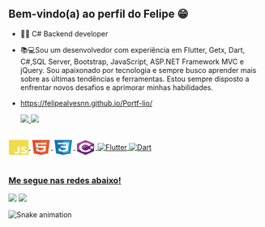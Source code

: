 ## Bem-vindo(a) ao perfil do Felipe 😁
* 👨‍💻 C# Backend developer 
* 📚💻Sou um desenvolvedor  com experiência em Flutter, Getx, Dart, C#,SQL Server, Bootstrap, JavaScript, ASP.NET Framework MVC e jQuery. Sou apaixonado por tecnologia e sempre busco aprender mais sobre as últimas tendências e ferramentas. Estou sempre disposto a enfrentar novos desafios e aprimorar minhas habilidades.
* https://felipealvesnn.github.io/Portf-lio/
  
  <div>
  <a href="https://github.com/Felipealvesnn">
  <img height="180em" src="https://github-readme-stats.vercel.app/api?username=Felipealvesnn&show_icons=true&theme=tokyonight&include_all_commits=true&count_private=true"/>
  <img height="180em" src="https://github-readme-stats.vercel.app/api/top-langs/?username=Felipealvesnn&hide=scss,less&layout=compact&langs_count=6&theme=tokyonight"/>
</div>
  
<div style="display: inline_block"><br>
  <img align="center" alt="Js" height="30" width="40" src="https://raw.githubusercontent.com/devicons/devicon/master/icons/javascript/javascript-plain.svg">
  <img align="center" alt="HTML" height="30" width="40" src="https://raw.githubusercontent.com/devicons/devicon/master/icons/html5/html5-original.svg">
  <img align="center" alt="CSS" height="30" width="40" src="https://raw.githubusercontent.com/devicons/devicon/master/icons/css3/css3-original.svg">
  <img align="center" alt="C#" height="30" width="40" src="https://raw.githubusercontent.com/devicons/devicon/master/icons/csharp/csharp-original.svg">
  <img align="center" alt="Flutter" height="30" width="40" src="https://www.vectorlogo.zone/logos/flutterio/flutterio-icon.svg">
  <img align="center" alt="Dart" height="30" width="40" src="https://www.vectorlogo.zone/logos/dartlang/dartlang-icon.svg">
</div>

 
 <br>
 
  ###  Me segue  nas redes abaixo!
 
<div> 
 
  <a href = "mailto:felipe.alvesnn@gmail.com"><img src="https://img.shields.io/badge/-Gmail-%23333?style=for-the-badge&logo=gmail&logoColor=white" target="_blank"></a>
  <a href="https://www.linkedin.com/in/felipealvesnn/" target="_blank"><img src="https://img.shields.io/badge/-LinkedIn-%230077B5?style=for-the-badge&logo=linkedin&logoColor=white" target="_blank"></a> 
 
  ![Snake animation](https://github.com/Felipealvesnn/Felipealvesnn/blob/output/github-contribution-grid-snake.svg)

</div>
